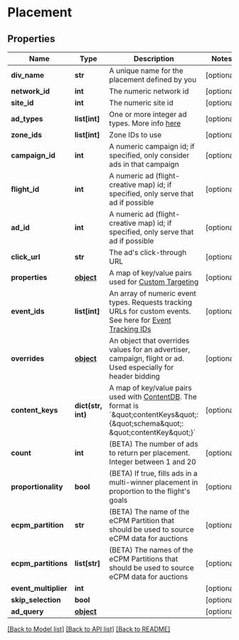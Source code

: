 # Placement

## Properties
Name | Type | Description | Notes
------------ | ------------- | ------------- | -------------
**div_name** | **str** | A unique name for the placement defined by you | [optional] 
**network_id** | **int** | The numeric network id | [optional] 
**site_id** | **int** | The numeric site id | [optional] 
**ad_types** | **list[int]** | One or more integer ad types. More info [here](https://dev.adzerk.com/docs/ad-sizes) | [optional] 
**zone_ids** | **list[int]** | Zone IDs to use | [optional] 
**campaign_id** | **int** | A numeric campaign id; if specified, only consider ads in that campaign | [optional] 
**flight_id** | **int** | A numeric ad (flight-creative map) id; if specified, only serve that ad if possible | [optional] 
**ad_id** | **int** | A numeric ad (flight-creative map) id; if specified, only serve that ad if possible | [optional] 
**click_url** | **str** | The ad&#39;s click-through URL | [optional] 
**properties** | [**object**](.md) | A map of key/value pairs used for [Custom Targeting](https://dev.adzerk.com/docs/custom-targeting) | [optional] 
**event_ids** | **list[int]** | An array of numeric event types. Requests tracking URLs for custom events. See here for [Event Tracking IDs](https://dev.adzerk.com/v1.0/docs/custom-event-tracking) | [optional] 
**overrides** | [**object**](.md) | An object that overrides values for an advertiser, campaign, flight or ad. Used especially for header bidding | [optional] 
**content_keys** | **dict(str, int)** | A map of key/value pairs used with [ContentDB](https://dev.adzerk.com/docs/contentdb-1). The format is &#x60;\&quot;contentKeys\&quot;: {\&quot;schema\&quot;: \&quot;contentKey\&quot;}&#x60; | [optional] 
**count** | **int** | (BETA) The number of ads to return per placement. Integer between 1 and 20 | [optional] 
**proportionality** | **bool** | (BETA) If true, fills ads in a multi-winner placement in proportion to the flight&#39;s goals | [optional] 
**ecpm_partition** | **str** | (BETA) The name of the eCPM Partition that should be used to source eCPM data for auctions | [optional] 
**ecpm_partitions** | **list[str]** | (BETA) The names of the eCPM Partitions that should be used to source eCPM data for auctions | [optional] 
**event_multiplier** | **int** |  | [optional] 
**skip_selection** | **bool** |  | [optional] 
**ad_query** | [**object**](.md) |  | [optional] 

[[Back to Model list]](../README.md#documentation-for-models) [[Back to API list]](../README.md#documentation-for-api-endpoints) [[Back to README]](../README.md)


